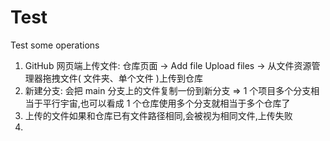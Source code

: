 # Test
Test some operations

1. GitHub 网页端上传文件: 仓库页面 → Add file Upload files → 从文件资源管理器拖拽文件( 文件夹、单个文件 )上传到仓库
2. 新建分支: 会把 main 分支上的文件复制一份到新分支 => 1 个项目多个分支相当于平行宇宙,也可以看成 1 个仓库使用多个分支就相当于多个仓库了
3. 上传的文件如果和仓库已有文件路径相同,会被视为相同文件,上传失败
4. 
